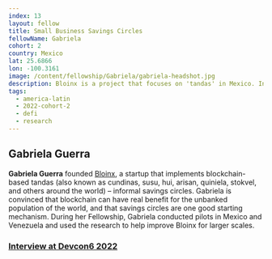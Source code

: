 ```yaml
---
index: 13
layout: fellow
title: Small Business Savings Circles
fellowName: Gabriela
cohort: 2
country: Mexico
lat: 25.6866
lon: -100.3161
image: /content/fellowship/Gabriela/gabriela-headshot.jpg
description: Bloinx is a project that focuses on 'tandas' in Mexico. In 2022, Gabriela conducted user research with several women's saving circles, and ran a pilot of Bloinx deployed on the polygon and celo side-chains.
tags:
  - america-latin
  - 2022-cohort-2
  - defi
  - research
---
```


## Gabriela Guerra

**Gabriela Guerra** founded [Bloinx](https://bloinx.io/), a startup that implements blockchain-based tandas (also known as cundinas, susu, hui, arisan, quiniela, stokvel, and others around the world) – informal savings circles. Gabriela is convinced that blockchain can have real benefit for the unbanked population of the world, and that savings circles are one good starting mechanism. During her Fellowship, Gabriela conducted pilots in Mexico and Venezuela and used the research to help improve Bloinx for larger scales.

### [Interview at Devcon6 2022](https://youtu.be/JVIi0t6JLcQ?si=sbQuMIya61KIFgkR)